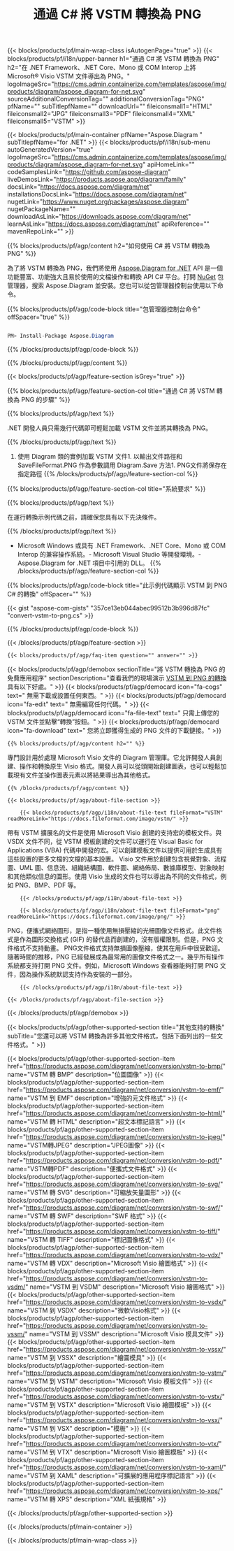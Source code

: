﻿---
title: 通過 C# 將 VSTM 轉換為 PNG 
weight: 4150
url: /zh-hant/net/conversion/vstm-to-png/ 
description: VSTM 到 PNG C# 轉換的示例代碼。使用 API 示例代碼在 VB.NET、Asp.NET 或任何基於 .NET 的應用程序中將 VSTM 文件批量轉換為 PNG。
---
{{< blocks/products/pf/main-wrap-class isAutogenPage="true" >}}
{{< blocks/products/pf/i18n/upper-banner h1="通過 C# 將 VSTM 轉換為 PNG" h2="在 .NET Framework、.NET Core、Mono 或 COM Interop 上將 Microsoft® Visio VSTM 文件導出為 PNG。" logoImageSrc="https://cms.admin.containerize.com/templates/aspose/img/products/diagram/aspose_diagram-for-net.svg" sourceAdditionalConversionTag="" additionalConversionTag="PNG" pfName="" subTitlepfName="" downloadUrl="" fileiconsmall1="HTML" fileiconsmall2="JPG" fileiconsmall3="PDF" fileiconsmall4="XML" fileiconsmall5="VSTM" >}}

{{< blocks/products/pf/main-container pfName="Aspose.Diagram " subTitlepfName="for .NET" >}}
{{< blocks/products/pf/i18n/sub-menu autoGeneratedVersion="true" logoImageSrc="https://cms.admin.containerize.com/templates/aspose/img/products/diagram/aspose_diagram-for-net.svg" apiHomeLink="" codeSamplesLink="https://github.com/aspose-diagram" liveDemosLink="https://products.aspose.app/diagram/family" docsLink="https://docs.aspose.com/diagram/net" installationsDocsLink="https://docs.aspose.com/diagram/net" nugetLink="https://www.nuget.org/packages/aspose.diagram" nugetPackageName="" downloadAsLink="https://downloads.aspose.com/diagram/net" learnAsLink="https://docs.aspose.com/diagram/net" apiReference="" mavenRepoLink="" >}}

{{% blocks/products/pf/agp/content h2="如何使用 C# 將 VSTM 轉換為 PNG" %}}

 為了將 VSTM 轉換為 PNG，我們將使用
 [Aspose.Diagram for .NET](https://products.aspose.com/diagram/net) 
 API 是一個功能豐富、功能強大且易於使用的文檔操作和轉換 API C# 平台。打開
 [NuGet](https://www.nuget.org/packages/aspose.diagram) 
 包管理器，搜索
 Aspose.Diagram 
 並安裝。您也可以從包管理器控制台使用以下命令。

{{% blocks/products/pf/agp/code-block title="包管理器控制台命令" offSpacer="true" %}}

```cs

PM> Install-Package Aspose.Diagram


```

{{% /blocks/products/pf/agp/code-block %}}

{{% /blocks/products/pf/agp/content %}}

{{< blocks/products/pf/agp/feature-section isGrey="true" >}}

{{% blocks/products/pf/agp/feature-section-col title="通過 C# 將 VSTM 轉換為 PNG 的步驟" %}}

{{% blocks/products/pf/agp/text %}}

 .NET 開發人員只需幾行代碼即可輕鬆加載 VSTM 文件並將其轉換為 PNG。

{{% /blocks/products/pf/agp/text %}}

1. 使用 Diagram 類的實例加載 VSTM 文件1. 以輸出文件路徑和 SaveFileFormat.PNG 作為參數調用 Diagram.Save 方法1. PNG文件將保存在指定路徑
{{% /blocks/products/pf/agp/feature-section-col %}}

{{% blocks/products/pf/agp/feature-section-col title="系統要求" %}}

{{% blocks/products/pf/agp/text %}}

 在運行轉換示例代碼之前，請確保您具有以下先決條件。

{{% /blocks/products/pf/agp/text %}}

- Microsoft Windows 或具有 .NET Framework、.NET Core、Mono 或 COM Interop 的兼容操作系統。- Microsoft Visual Studio 等開發環境。- Aspose.Diagram for .NET 項目中引用的 DLL。
{{% /blocks/products/pf/agp/feature-section-col %}}

{{% blocks/products/pf/agp/code-block title="此示例代碼顯示 VSTM 到 PNG C# 的轉換" offSpacer="" %}}

{{< gist "aspose-com-gists" "357ce13eb044abec99512b3b996d87fc" "convert-vstm-to-png.cs" >}}

{{% /blocks/products/pf/agp/code-block %}}

{{< /blocks/products/pf/agp/feature-section >}}

    {{< blocks/products/pf/agp/faq-item question="" answer="" >}}
 

<!-- aboutfile Starts -->

{{< blocks/products/pf/agp/demobox sectionTitle="將 VSTM 轉換為 PNG 的免費應用程序" sectionDescription="查看我們的現場演示 [VSTM 到 PNG 的轉換](https://products.aspose.app/diagram/conversion/vstm-to-png) 具有以下好處。" >}}
        {{< blocks/products/pf/agp/democard icon="fa-cogs" text=" 無需下載或設置任何東西。" >}}
        {{< blocks/products/pf/agp/democard icon="fa-edit" text=" 無需編寫任何代碼。" >}}
        {{< blocks/products/pf/agp/democard icon="fa-file-text" text=" 只需上傳您的 VSTM 文件並點擊“轉換”按鈕。" >}}
        {{< blocks/products/pf/agp/democard icon="fa-download" text=" 您將立即獲得生成的 PNG 文件的下載鏈接。" >}}

    {{% blocks/products/pf/agp/content h2="" %}}

 專門設計用於處理 Microsoft Visio 文件的 Diagram 管理庫。它允許開發人員創建、操作和轉換原生 Visio 格式。開發人員可以從頭開始創建圖表，也可以輕鬆加載現有文件並操作圖表元素以將結果導出為其他格式。



    {{% /blocks/products/pf/agp/content %}}

    {{< blocks/products/pf/agp/about-file-section >}}

        {{< blocks/products/pf/agp/i18n/about-file-text fileFormat="VSTM" readMoreLink="https://docs.fileformat.com/image/vstm/" >}}
帶有 VSTM 擴展名的文件是使用 Microsoft Visio 創建的支持宏的模板文件。與 VSDX 文件不同，從 VSTM 模板創建的文件可以運行在 Visual Basic for Applications (VBA) 代碼中開發的宏。可以創建模板文件以提供可用於生成具有這些設置的更多文檔的文檔的基本設置。 Visio 文件用於創建包含視覺對象、流程圖、UML 圖、信息流、組織結構圖、軟件圖、網絡佈局、數據庫模型、對象映射和其他類似信息的圖形。使用 Visio 生成的文件也可以導出為不同的文件格式，例如 PNG、BMP、PDF 等。

        {{< /blocks/products/pf/agp/i18n/about-file-text >}}

        {{< blocks/products/pf/agp/i18n/about-file-text fileFormat="png" readMoreLink="https://docs.fileformat.com/image/png/" >}}
PNG，便攜式網絡圖形，是指一種使用無損壓縮的光柵圖像文件格式。此文件格式是作為圖形交換格式 (GIF) 的替代品而創建的，沒有版權限制。但是，PNG 文件格式不支持動畫。 PNG文件格式支持無損圖像壓縮，使其在用戶中很受歡迎。隨著時間的推移，PNG 已經發展成為最常用的圖像文件格式之一。幾乎所有操作系統都支持打開 PNG 文件。例如，Microsoft Windows 查看器能夠打開 PNG 文件，因為操作系統默認支持作為安裝的一部分。

        {{< /blocks/products/pf/agp/i18n/about-file-text >}}

    {{< /blocks/products/pf/agp/about-file-section >}}

{{< /blocks/products/pf/agp/demobox >}}

<!-- aboutfile Ends -->

{{< blocks/products/pf/agp/other-supported-section title="其他支持的轉換" subTitle="您還可以將 VSTM 轉換為許多其他文件格式，包括下面列出的一些文件格式。" >}}

{{< blocks/products/pf/agp/other-supported-section-item href="https://products.aspose.com/diagram/net/conversion/vstm-to-bmp/" name="VSTM 轉 BMP" description="位圖圖像" >}}
{{< blocks/products/pf/agp/other-supported-section-item href="https://products.aspose.com/diagram/net/conversion/vstm-to-emf/" name="VSTM 到 EMF" description="增強的元文件格式" >}}
{{< blocks/products/pf/agp/other-supported-section-item href="https://products.aspose.com/diagram/net/conversion/vstm-to-html/" name="VSTM 轉 HTML" description="超文本標記語言" >}}
{{< blocks/products/pf/agp/other-supported-section-item href="https://products.aspose.com/diagram/net/conversion/vstm-to-jpeg/" name="VSTM轉JPEG" description="JPEG圖像" >}}
{{< blocks/products/pf/agp/other-supported-section-item href="https://products.aspose.com/diagram/net/conversion/vstm-to-pdf/" name="VSTM轉PDF" description="便攜式文件格式" >}}
{{< blocks/products/pf/agp/other-supported-section-item href="https://products.aspose.com/diagram/net/conversion/vstm-to-svg/" name="VSTM 轉 SVG" description="可縮放矢量圖形" >}}
{{< blocks/products/pf/agp/other-supported-section-item href="https://products.aspose.com/diagram/net/conversion/vstm-to-swf/" name="VSTM 轉 SWF" description="SWF 格式" >}}
{{< blocks/products/pf/agp/other-supported-section-item href="https://products.aspose.com/diagram/net/conversion/vstm-to-tiff/" name="VSTM 轉 TIFF" description="標記圖像格式" >}}
{{< blocks/products/pf/agp/other-supported-section-item href="https://products.aspose.com/diagram/net/conversion/vstm-to-vdx/" name="VSTM 轉 VDX" description="Microsoft Visio 繪圖格式" >}}
{{< blocks/products/pf/agp/other-supported-section-item href="https://products.aspose.com/diagram/net/conversion/vstm-to-vsdm/" name="VSTM 到 VSDM" description="Microsoft Visio 繪圖格式" >}}
{{< blocks/products/pf/agp/other-supported-section-item href="https://products.aspose.com/diagram/net/conversion/vstm-to-vsdx/" name="VSTM 到 VSDX" description="微軟Visio格式" >}}
{{< blocks/products/pf/agp/other-supported-section-item href="https://products.aspose.com/diagram/net/conversion/vstm-to-vssm/" name="VSTM 到 VSSM" description="Microsoft Visio 模具文件" >}}
{{< blocks/products/pf/agp/other-supported-section-item href="https://products.aspose.com/diagram/net/conversion/vstm-to-vssx/" name="VSTM 到 VSSX" description="繪圖模具" >}}
{{< blocks/products/pf/agp/other-supported-section-item href="https://products.aspose.com/diagram/net/conversion/vstm-to-vstm/" name="VSTM 到 VSTM" description="Microsoft Visio 模板文件" >}}
{{< blocks/products/pf/agp/other-supported-section-item href="https://products.aspose.com/diagram/net/conversion/vstm-to-vstx/" name="VSTM 到 VSTX" description="Microsoft Visio 繪圖模板" >}}
{{< blocks/products/pf/agp/other-supported-section-item href="https://products.aspose.com/diagram/net/conversion/vstm-to-vsx/" name="VSTM 到 VSX" description="模板" >}}
{{< blocks/products/pf/agp/other-supported-section-item href="https://products.aspose.com/diagram/net/conversion/vstm-to-vtx/" name="VSTM 到 VTX" description="Microsoft Visio 繪圖模板" >}}
{{< blocks/products/pf/agp/other-supported-section-item href="https://products.aspose.com/diagram/net/conversion/vstm-to-xaml/" name="VSTM 到 XAML" description="可擴展的應用程序標記語言" >}}
{{< blocks/products/pf/agp/other-supported-section-item href="https://products.aspose.com/diagram/net/conversion/vstm-to-xps/" name="VSTM 轉 XPS" description="XML 紙張規格" >}}

{{< /blocks/products/pf/agp/other-supported-section >}}

{{< /blocks/products/pf/main-container >}}
    
{{< /blocks/products/pf/main-wrap-class >}}